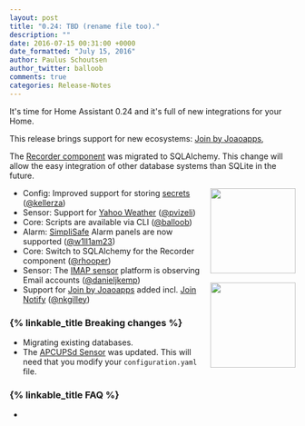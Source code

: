 ```yaml
---
layout: post
title: "0.24: TBD (rename file too)."
description: ""
date: 2016-07-15 00:31:00 +0000
date_formatted: "July 15, 2016"
author: Paulus Schoutsen
author_twitter: balloob
comments: true
categories: Release-Notes
---
```


It's time for Home Assistant 0.24 and it's full of new integrations for your Home.

This release brings support for new ecosystems: [Join by Joaoapps][join-joaoapps], 

The [Recorder component][recorder] was migrated to SQLAlchemy. This change will allow the easy integration of other database systems than SQLite in the future.

<img src='/images/supported_brands/yahooweather.png' style='clear: right; margin-left: 5px; border:none; box-shadow: none; float: right; margin-bottom: 16px;' width='150' /><img src='/images/supported_brands/joaoapps_join' style='clear: right; margin-left: 5px; border:none; box-shadow: none; float: right; margin-bottom: 16px;' width='150' />


- Config: Improved support for storing [secrets][secrets] ([@kellerza])
- Sensor: Support for [Yahoo Weather][yahoo-weather] ([@pvizeli])
- Core: Scripts are available via CLI ([@balloob])
- Alarm: [SimpliSafe][simplisafe] Alarm panels are now supported ([@w1ll1am23]) 
- Core: Switch to SQLAlchemy for the Recorder component ([@rhooper])
- Sensor: The [IMAP sensor][imap-sensor] platform is observing Email accounts ([@danieljkemp])
- Support for [Join by Joaoapps][join-joaoapps] added incl. [Join Notify][join-notify] ([@nkgilley])

### {% linkable_title Breaking changes %}

- Migrating existing databases.
- The [APCUPSd Sensor][apcupsd-sensor] was updated. This will need that you modify your `configuration.yaml` file.

### {% linkable_title FAQ %}

- 

[@pvizeli]: https://github.com/pvizeli/
[@kellerza]: https://github.com/kellerza/
[@balloob]: https://github.com/balloob/
[@rhooper]: https://github.com/rhooper/
[@w1ll1am23]: https://github.com/w1ll1am23/
[@danieljkemp]: https://github.com/danieljkemp
[@nkgilley]: https://github.com/nkgilley

[recorder]: /components/recorder/
[secrets]: /topics/secrets/
[yahoo-weather]: /components/sensor.yweather/
[simplisafe]: /components/alarm_control_panel.simplisafe/
[apcupsd-sensor]: /components/sensor.apcupsd/
[imap-sensor]: /component/sensor.imap/
[join-joaoapps]: /components/joaoapps_join/
[join-notify]: /components/notify.joaoapps_join/

